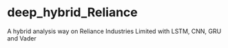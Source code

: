 # deep_hybrid_Reliance
A hybrid analysis way on Reliance Industries Limited with LSTM, CNN, GRU and Vader
